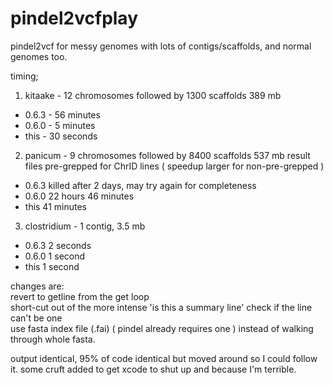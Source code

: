 # pindel2vcfplay

pindel2vcf for messy genomes with lots of contigs/scaffolds, and normal genomes too.

timing;  
1. kitaake - 12 chromosomes followed by 1300 scaffolds 389 mb
*  0.6.3 - 56 minutes   
*  0.6.0 - 5 minutes   
*  this - 30 seconds  

2. panicum - 9 chromosomes followed by 8400 scaffolds  537 mb
   result files pre-grepped for ChrID lines ( speedup larger for non-pre-grepped )
*   0.6.3  killed after 2 days, may try again for completeness
*   0.6.0  22 hours 46 minutes
*   this   41 minutes

3. clostridium - 1 contig, 3.5 mb
* 0.6.3 2 seconds
* 0.6.0 1 second
* this  1 second

changes are:  
revert to getline from the get loop  
short-cut out of the more intense 'is this a summary line' check if the line can't be one  
use fasta index file (.fai) ( pindel already requires one ) instead of walking through whole fasta.
 
 output identical, 95% of code identical but moved around so I could follow it.
 some cruft added to get xcode to shut up and because I'm terrible.
